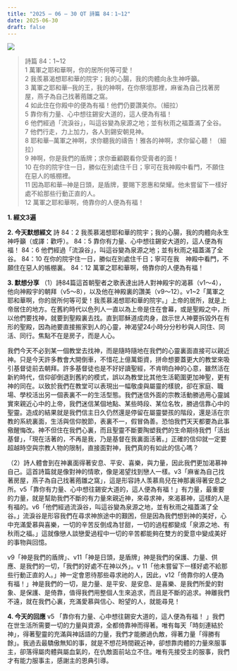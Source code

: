 ```yaml
---
title: "2025 – 06 – 30 QT 詩篇 84：1~12"
date: 2025-06-30
draft: false
---
```


![](/images/詩篇84.jpg)
> 詩篇 84：1~12  
> 1 萬軍之耶和華啊，你的居所何等可愛！  
> 2 我羨慕渴想耶和華的院宇；我的心腸，我的肉體向永生神呼籲。  
> 3 萬軍之耶和華─我的王，我的神啊，在你祭壇那裡，麻雀為自己找著房屋，燕子為自己找著菢雛之窩。  
> 4 如此住在你殿中的便為有福！他們仍要讚美你。（細拉）  
> 5 靠你有力量、心中想往錫安大道的，這人便為有福！  
> 6 他們經過「流淚谷」，叫這谷變為泉源之地；並有秋雨之福蓋滿了全谷。  
> 7 他們行走，力上加力，各人到錫安朝見神。  
> 8 耶和華─萬軍之神啊，求你聽我的禱告！雅各的神啊，求你留心聽！（細拉）  
> 9 神啊，你是我們的盾牌；求你垂顧觀看你受膏者的面！  
> 10 在你的院宇住一日，勝似在別處住千日；寧可在我神殿中看門，不願住在惡人的帳棚裡。  
> 11 因為耶和華─神是日頭，是盾牌，要賜下恩惠和榮耀。他未嘗留下一樣好處不給那些行動正直的人。  
> 12 萬軍之耶和華啊，倚靠你的人便為有福！  



**1.  經文3遍**

**2. 今天默想經文**
詩 84：2 我羨慕渴想耶和華的院宇；我的心腸，我的肉體向永生　神呼籲（或譯：歡呼）。
84：5 靠你有力量、心中想往錫安大道的，這人便為有福！
84：6 他們經過「流淚谷」，叫這谷變為泉源之地；並有秋雨之福蓋滿了全谷。
84：10 在你的院宇住一日，勝似在別處住千日；寧可在我　神殿中看門，不願住在惡人的帳棚裏。
84：12 萬軍之耶和華啊，倚靠你的人便為有福！

**3. 默想分享**
（1）詩84篇這首朝聖者之歌表達出詩人對神殿宇的渴慕（v1～4），他向神殿宇的朝拜（v5～8），以及他在神殿裏的讚美（v9～12）。v1~2「萬軍之耶和華啊，你的居所何等可愛！我羨慕渴想耶和華的院宇。」上帝的居所，就是上帝居住的地方。在舊約時代以色列人一直以為上帝是住在會幕，或是聖殿之中，所以他們要找神，就要到聖殿裏去找。直到耶穌道成肉身，啟示世人神要拆毀外在有形的聖殿，因為祂要直接搬家到人的心靈，神渴望24小時分分秒秒與人同住、同活、同行。焦點不在是房子，而是人心。

我們今天不必到某一個教堂去找神，而是隨時隨地在我們的心靈裏面直接可以親近神。只是今天許多教會大開倒車，不惜花上億萬鉅資，拼命想要蓋更大的教堂來吸引基督徒前去朝拜。許多基督徒也是不好好讀聖經，不肯明白神的心意，雖然活在新約時代，信仰卻倒退到舊約的模式，誤以為教堂比其他生活範圍更加神聖，更有神的同在。以致於我們在教堂可以表現出一幅敬虔與屬靈的樣貌，卻在家庭、職場、學校活出另一個表裏不一的生活型態。我們迷信外面的宗教活動勝過用心靈誠實來親近心中的上帝，我們迷信某個地點、某些時段、某位名牧，勝過信靠心中的聖靈。造成的結果就是我們信主日久仍然還是停留在屬靈嬰孩的階段，還是活在宗教的系統裏面，生活與信仰脫節，表裏不一，假冒偽善。恐怕我們天天都要為此事儆醒悔改。神不但住在我們心裏，而且聖靈不斷要陶塑我們的生命期待我們「活出基督」，「現在活著的，不再是我，乃是基督在我裏面活著。」正確的信仰就一定要超越時空與宗教人物的限制，直接面對神，我們真的有如此的信心嗎？

（2）詩人體會到在神裏面得著安息、平安、喜樂，與力量，因此我們更加渴慕神自己。這首詩篇就是像對神的情歌，像是渴望找到戀人一樣。v3「麻雀為自己找著房屋，燕子為自己找著菢雛之窩」，這是形容詩人羡慕鳥兒在神那裏得著安息之所。v5「靠你有力量、心中想往錫安大道的，這人便為有福！」有力量，最重要的力量，就是幫助我們不斷的有力量來親近神，來尋求神，來渴慕神，這樣的人是有福的。v6「他們經過流淚谷，叫這谷變為泉源之地，並有秋雨之福蓋滿了全谷。」流淚谷是形容我們在尋求神旅途中的艱困，但是因為我們想到神的美好，心中充滿愛慕與喜樂，一切的辛苦反倒成為甘甜，一切的過程都變成「泉源之地、有秋雨之福。」這就像戀人談戀愛過程中一切的辛苦都能夠在雙方的愛意中變成美好的事物與回憶。

v9「神是我們的盾牌」、v11「神是日頭，是盾牌」神是我們的保護、力量、供應、是我們的一切，「我們的好處不在神以外」。v 11「他未嘗留下一樣好處不給那些行動正直的人。」神一定會恩待那些尋求祂的人，因此，v12「倚靠你的人便為有福！」神是我們的一切，是力量、是平安、是安息、是喜樂、是我們所愛的對象、是保護、是倚靠，值得我們用整個人生來追求，而且是不斷的追求。神離我們不遠，就在我們心裏，充滿愛慕與信心、盼望的人，就能尋見！

**4. 今天的回應**
v5 「靠你有力量、心中想往錫安大道的，這人便為有福！  」我們在世生活所需要一切的力量與資源，全都倚靠神而得著。唯有每天「時刻連結於神」，得著聖靈的充滿與神話語的力量，我們才能勝過仇敵，得著力量「得勝有餘」。我過去最驕傲無知的事，就是不想花時間親近神，卻想靠肉體的力量來服事主，卻落得屬肉體與屬血氣的，在仇敵面前站立不住。唯有先接受主的服事，我們才有能力服事主，感謝主的恩典引導。
